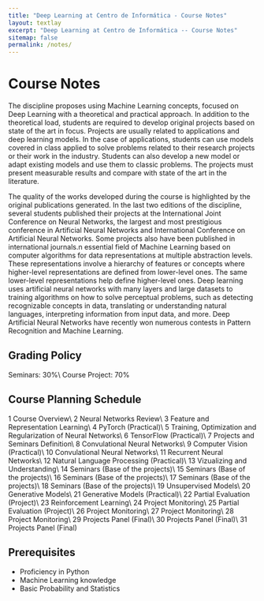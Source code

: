 ```yaml
---
title: "Deep Learning at Centro de Informática - Course Notes"
layout: textlay
excerpt: "Deep Learning at Centro de Informática -- Course Notes"
sitemap: false
permalink: /notes/
---
```


# Course Notes

The discipline proposes using Machine Learning concepts, focused on Deep Learning with a theoretical and practical approach. In addition to the theoretical load, students are required to develop original projects based on state of the art in focus. Projects are usually related to applications and deep learning models. In the case of applications, students can use models covered in class applied to solve problems related to their research projects or their work in the industry. Students can also develop a new model or adapt existing models and use them to classic problems. The projects must present measurable results and compare with state of the art in the literature.

The quality of the works developed during the course is highlighted by the original publications generated. In the last two editions of the discipline, several students published their projects at the International Joint Conference on Neural Networks, the largest and most prestigious conference in  ​​Artificial Neural Networks and International Conference on Artificial Neural Networks.  Some projects also have been published in international journals.n essential field of Machine Learning based on computer algorithms for data representations at multiple abstraction levels. These representations involve a hierarchy of features or concepts where higher-level representations are defined from lower-level ones. The same lower-level representations help define higher-level ones. Deep learning uses artificial neural networks with many layers and large datasets to training algorithms on how to solve perceptual problems, such as detecting recognizable concepts in data, translating or understanding natural languages, interpreting information from input data, and more. Deep Artificial Neural Networks have recently won numerous contests in Pattern Recognition and Machine Learning.

## Grading Policy
Seminars: 30%\\
Course Project: 70%

## Course Planning Schedule
1	Course Overview\\
2	Neural Networks Review\\
3	Feature and Representation Learning\\
4	PyTorch (Practical)\\
5	Training, Optimization and Regularization of Neural Networks\\
6	TensorFlow (Practical)\\
7	Projects and Seminars Definition\\
8	Convulational Neural Networks\\
9	Computer Vision (Practical)\\
10	Convulational Neural Networks\\
11	Recurrent Neural Networks\\
12	Natural Language Processing (Practical)\\
13	Vizualizing and Understanding\\
14	Seminars (Base of the projects)\\
15	Seminars (Base of the projects)\\
16	Seminars (Base of the projects)\\
17	Seminars (Base of the projects)\\
18	Seminars (Base of the projects)\\
19	Unsupervised Models\\
20	Generative Models\\
21	Generative Models (Practical)\\
22	Partial Evaluation (Project)\\
23	Reinforcement Learning\\
24	Project Monitoring\\
25	Partial Evaluation (Project)\\
26	Project Monitoring\\
27	Project Monitoring\\
28	Project Monitoring\\
29	Projects Panel (Final)\\
30	Projects Panel (Final)\\
31	Projects Panel (Final)

## Prerequisites
* Proficiency in Python
* Machine Learning knowledge
* Basic Probability and Statistics